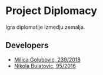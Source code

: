 # Project Diplomacy

Igra diplomatije izmedju zemalja. 

## Developers

- [Milica Golubovic, 239/2018](https://gitlab.com/ulquiorra68)
- [Nikola Bulatovic, 95/2016](https://gitlab.com/nbulatovic97)
